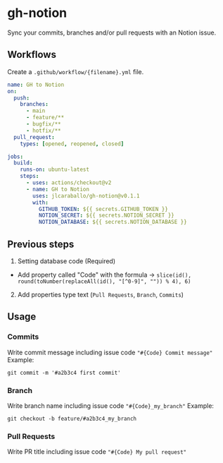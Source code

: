 # gh-notion

Sync your commits, branches and/or pull requests with an Notion issue.

## Workflows

Create a `.github/workflow/{filename}.yml` file.

```.yml
name: GH to Notion
on:
  push:
    branches:
      - main
      - feature/**
      - bugfix/**
      - hotfix/**
  pull_request:
    types: [opened, reopened, closed]

jobs:
  build:
    runs-on: ubuntu-latest
    steps:
      - uses: actions/checkout@v2
      - name: GH to Notion
        uses: jlcaraballo/gh-notion@v0.1.1
        with:
          GITHUB_TOKEN: ${{ secrets.GITHUB_TOKEN }}
          NOTION_SECRET: ${{ secrets.NOTION_SECRET }}
          NOTION_DATABASE: ${{ secrets.NOTION_DATABASE }}

```

## Previous steps

1. Setting database code (Required)

- Add property called "Code" with the formula -> `slice(id(), round(toNumber(replaceAll(id(), "[^0-9]", "")) % 4), 6)`

2. Add properties type text (`Pull Requests`, `Branch`, `Commits`)

## Usage

### Commits

Write commit message including issue code `"#{Code} Commit message"`
Example:

```git
git commit -m '#a2b3c4 first commit'
```

### Branch

Write branch name including issue code `"#{Code}_my_branch"`
Example:

```git
git checkout -b feature/#a2b3c4_my_branch
```

### Pull Requests

Write PR title including issue code `"#{Code} My pull request"`
